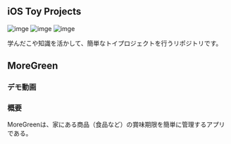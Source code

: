 ## iOS Toy Projects
![imge](https://img.shields.io/badge/ProjectType-SingleProject-green) ![imge](https://img.shields.io/badge/Language-Swift-red) ![imge](https://img.shields.io/badge/Tools-Xcode-blue)

学んだこや知識を活かして、簡単なトイプロジェクトを行うリポジトリです。
<br />

## MoreGreen
### デモ動画


### 概要
MoreGreenは、家にある商品（食品など）の賞味期限を簡単に管理するアプリである。


